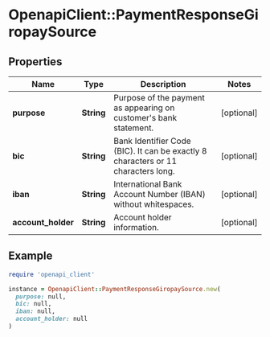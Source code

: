 # OpenapiClient::PaymentResponseGiropaySource

## Properties

| Name | Type | Description | Notes |
| ---- | ---- | ----------- | ----- |
| **purpose** | **String** | Purpose of the payment as appearing on customer&#39;s bank statement. | [optional] |
| **bic** | **String** | Bank Identifier Code (BIC). It can be exactly 8 characters or 11 characters long. | [optional] |
| **iban** | **String** | International Bank Account Number (IBAN) without whitespaces. | [optional] |
| **account_holder** | **String** | Account holder information. | [optional] |

## Example

```ruby
require 'openapi_client'

instance = OpenapiClient::PaymentResponseGiropaySource.new(
  purpose: null,
  bic: null,
  iban: null,
  account_holder: null
)
```

